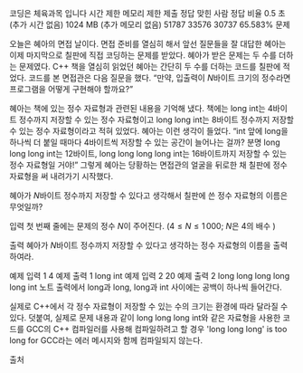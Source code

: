 코딩은 체육과목 입니다
시간 제한	메모리 제한	제출	정답	맞힌 사람	정답 비율
0.5 초 (추가 시간 없음)	1024 MB (추가 메모리 없음)	51787	33576	30737	65.583%
문제


오늘은 혜아의 면접 날이다. 면접 준비를 열심히 해서 앞선 질문들을 잘 대답한 혜아는 이제 마지막으로 칠판에 직접 코딩하는 문제를 받았다. 혜아가 받은 문제는 두 수를 더하는 문제였다. C++ 책을 열심히 읽었던 혜아는 간단히 두 수를 더하는 코드를 칠판에 적었다. 코드를 본 면접관은 다음 질문을 했다. “만약, 입출력이 
$N$바이트 크기의 정수라면 프로그램을 어떻게 구현해야 할까요?”

혜아는 책에 있는 정수 자료형과 관련된 내용을 기억해 냈다. 책에는 long int는 
$4$바이트 정수까지 저장할 수 있는 정수 자료형이고 long long int는 
$8$바이트 정수까지 저장할 수 있는 정수 자료형이라고 적혀 있었다. 혜아는 이런 생각이 들었다. “int 앞에 long을 하나씩 더 붙일 때마다 
$4$바이트씩 저장할 수 있는 공간이 늘어나는 걸까? 분명 long long long int는 
$12$바이트, long long long long int는 
$16$바이트까지 저장할 수 있는 정수 자료형일 거야!” 그렇게 혜아는 당황하는 면접관의 얼굴을 뒤로한 채 칠판에 정수 자료형을 써 내려가기 시작했다.

혜아가 
$N$바이트 정수까지 저장할 수 있다고 생각해서 칠판에 쓴 정수 자료형의 이름은 무엇일까?

입력
첫 번째 줄에는 문제의 정수 
$N$이 주어진다. 
$(4\le N\le 1\, 000$; 
$N$은 
$4$의 배수
$)$ 

출력
혜아가 
$N$바이트 정수까지 저장할 수 있다고 생각하는 정수 자료형의 이름을 출력하여라.

예제 입력 1 
4
예제 출력 1 
long int
예제 입력 2 
20
예제 출력 2 
long long long long long int
노트
출력에서 long과 long, long과 int 사이에는 공백이 하나씩 들어간다.

실제로 C++에서 각 정수 자료형이 저장할 수 있는 수의 크기는 환경에 따라 달라질 수 있다. 덧붙여, 실제로 문제 내용과 같이 long long long int와 같은 자료형을 사용한 코드를 GCC의 C++ 컴파일러를 사용해 컴파일하려고 할 경우 'long long long' is too long for GCC라는 에러 메시지와 함께 컴파일되지 않는다.

출처